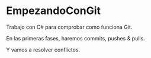 # EmpezandoConGit

Trabajo con C# para comprobar como funciona Git.

En las primeras fases, haremos commits, pushes & pulls.

Y vamos a resolver conflictos.
